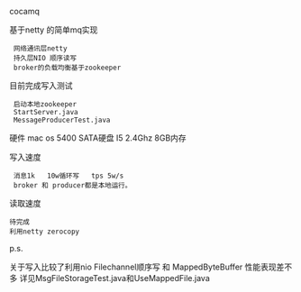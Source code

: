 
cocamq

基于netty 的简单mq实现

     网络通讯层netty
     持久层NIO 顺序读写
     broker的负载均衡基于zookeeper

目前完成写入测试

     启动本地zookeeper
     StartServer.java
     MessageProducerTest.java

硬件 mac os 5400 SATA硬盘 I5 2.4Ghz 8GB内存

写入速度

     消息1k   10w循环写   tps 5w/s
     broker 和 producer都是本地运行。
读取速度

    待完成
    利用netty zerocopy

p.s.

   关于写入比较了利用nio Filechannel顺序写 和 MappedByteBuffer 性能表现差不多
   详见MsgFileStorageTest.java和UseMappedFile.java

